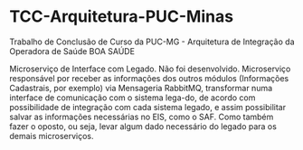 # TCC-Arquitetura-PUC-Minas
Trabalho de Conclusão de Curso da PUC-MG - Arquitetura de Integração da Operadora de Saúde BOA SAÚDE 

Microserviço de Interface com Legado. Não foi desenvolvido.
Microserviço responsável por receber as informações dos outros módulos (Informações Cadastrais, por exemplo) via Mensageria RabbitMQ, transformar numa interface de comunicação com o sistema lega-do, de acordo com possibilidade de integração com cada sistema legado, e assim possibilitar salvar as informações necessárias no EIS, como o SAF. Como também fazer o oposto, ou seja, levar algum dado necessário do legado para os demais microserviços.
